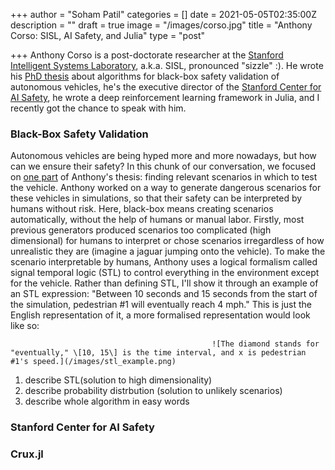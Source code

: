 +++
author = "Soham Patil"
categories = []
date = 2021-05-05T02:35:00Z
description = ""
draft = true
image = "/images/corso.jpg"
title = "Anthony Corso: SISL, AI Safety, and Julia"
type = "post"

+++
Anthony Corso is a post-doctorate researcher at the [Stanford Intelligent Systems Laboratory](http://sisl.stanford.edu/ "SISL"), a.k.a. SISL, pronounced "sizzle" :). He wrote his [PhD thesis](http://anthonylcorso.com/wp-content/uploads/2021/02/thesis.pdf "ALGORITHMS FOR BLACK-BOX SAFETY VALIDATION") about algorithms for black-box safety validation of autonomous vehicles, he's the executive director of the [Stanford Center for AI Safety](http://aisafety.stanford.edu/ "Stanford Center for AI Safety"), he wrote a deep reinforcement learning framework in Julia, and I recently got the chance to speak with him.

### Black-Box Safety Validation

Autonomous vehicles are being hyped more and more nowadays, but how can we ensure their safety? In this chunk of our conversation, we focused on [one part](https://arxiv.org/pdf/2004.06805.pdf "Interpretable Safety Validation for Autonomous Vehicles") of Anthony's thesis: finding relevant scenarios in which to test the vehicle. Anthony worked on a way to generate dangerous scenarios for these vehicles in simulations, so that their safety can be interpreted by humans without risk. Here, black-box means creating scenarios automatically, without the help of humans or manual labor. Firstly, most previous generators produced scenarios too complicated (high dimensional) for humans to interpret or chose scenarios irregardless of how unrealistic they are (imagine a jaguar jumping onto the vehicle). To make the scenario interpretable by humans, Anthony uses a logical formalism called signal temporal logic (STL) to control everything in the environment except for the vehicle. Rather than defining STL, I'll show it through an example of an STL expression: "Between 10 seconds and 15 seconds from the start of the simulation, pedestrian #1 will eventually reach 4 mph." This is just the English representation of it, a more formalised representation would look like so:

                                                 ![The diamond stands for "eventually," \[10, 15\] is the time interval, and x is pedestrian #1's speed.](/images/stl_example.png)

1. describe STL(solution to high dimensionality)
2. describe probability distrbution (solution to unlikely scenarios)
3. describe whole algorithm in easy words

### Stanford Center for AI Safety

### Crux.jl